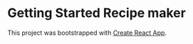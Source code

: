 # Getting Started Recipe maker

This project was bootstrapped with [Create React App](https://github.com/facebook/create-react-app).


